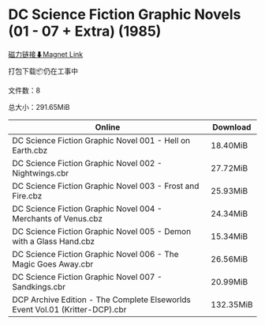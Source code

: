 # DC Science Fiction Graphic Novels (01 - 07 + Extra) (1985)

[磁力链接⬇Magnet Link](magnet:?xt=urn:btih:a1fd0647ec37d09c4a7822939be60c39877c7094&dn=DC%20Science%20Fiction%20Graphic%20Novels%20%2801%20-%2007%20%2B%20Extra%29%20%281985%29)

打包下载📦仍在工事中

文件数：8

总大小：291.65MiB

Online | Download
--- | ---
DC Science Fiction Graphic Novel 001 - Hell on Earth.cbz | 18.40MiB
DC Science Fiction Graphic Novel 002 - Nightwings.cbr | 27.72MiB
DC Science Fiction Graphic Novel 003 - Frost and Fire.cbz | 25.93MiB
DC Science Fiction Graphic Novel 004 - Merchants of Venus.cbz | 24.34MiB
DC Science Fiction Graphic Novel 005 - Demon with a Glass Hand.cbz | 15.34MiB
DC Science Fiction Graphic Novel 006 - The Magic Goes Away.cbr | 26.56MiB
DC Science Fiction Graphic Novel 007 - Sandkings.cbr | 20.99MiB
DCP Archive Edition - The Complete Elseworlds Event Vol.01 (Kritter-DCP).cbr | 132.35MiB
